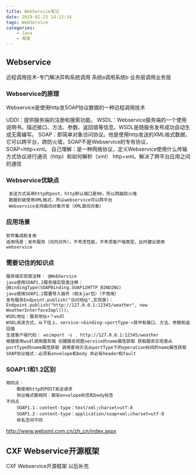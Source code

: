```yaml
---
title: WebService笔记
date: 2019-02-25 14:12:14
tags: WebService
categories: 
	- Java
	- 框架
---
```

## Webservice 
远程调用技术-专门解决异构系统调用
系统a调用系统b 业务层调用业务层

### Webservice的原理
Webservice是使用http发SOAP协议数据的一种远程调用技术

UDDI：提供服务端的注册和搜索功能。
WSDL：Webservice服务端的一个使用说明书。描述接口、方法、参数、返回值等信息。WSDL是随服务发布成功自动生成无需编写。 
SOAP：即简单对象访问协议。他是使用http发送的XML格式数据，它可以跨平台，跨防火墙，SOAP不是Webservice的专有协议，SOAP=http+xml。
	  自己理解：是一种网络协议，定义Webservice使用什么传输方式协议进行通讯（http）和如何解析（xml） http+xml。解决了跨平台应用之间的通信 

### Webservice优缺点
	 发送方式采用http的post，http默认端口是90，所以跨越防火墙
	 数据封装使用XML格式，所以webservice可以跨平台
	 Webservice支持面向对象开发（XML面向对象）

### 应用场景
	软件集成和复用
	适用场景：发布服务（对内对外），不考虑性能，不考虑客户端类型，此时建议使用webservice

### 需要记住的知识点
	服务端实现类注释： @WebService
	java使用SOAP1.2服务端实现类注释： @BindingType(SOAPBinding.SOAP12HTTP_BINDING)
	java使用SOAP1.2需要导入插件（相关jar包）（不常用）
	发布服务Endpoint.publish("访问地址",实现类)：Endpoint.publish("http://127.0.0.1:12345/weather", new WeatherInterfaceImpl());
	WSDL地址：服务地址+？wsdl
	WSDL阅读方式，从下往上，service->binding->portType->其中有接口、方法、参数和返回值
	生成客户端代码： wsimport -s . http://127.0.0.1:12345/weather
	根据使用wsdl调用服务端 创建服务视图service的name属性获取 获取服务实现类从portType的name属性获取 调用查询方法从portType下的operation标间的name属性获取
	SOAP协议格式：必须有envelope和body 非必有header和fault

### SOAP1.1和1.2区别
	相同点：
		都使用http的POST发送请求
		协议格式都相同：都有envelope标签和body标签
	不同点
		SOAP1.1：content-type：text/xml;charset=utf-8
		SOAP1.2：content-type：application/soap+xml;charset=utf-8
		命名空间不同
		
http://www.webxml.com.cn/zh_cn/index.aspx
		
## CXF Webservice开源框架

CXF Webservice开源框架 以后补充